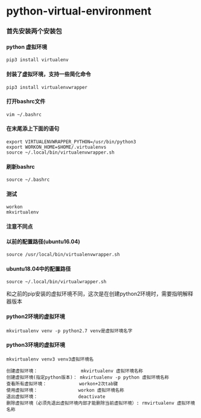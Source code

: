 # python-virtual-environment
### 首先安装两个安装包

#### python 虚拟环境
`pip3 install virtualenv`
#### 封装了虚拟环境，支持一些简化命令
`pip3 install virtualenvwrapper`
#### 打开bashrc文件
`vim ~/.bashrc`
#### 在末尾添上下面的语句
```
export VIRTUALENVWRAPPER_PYTHON=/usr/bin/python3
export WORKON_HOME=$HOME/.virtualenvs
source ~/.local/bin/virtualenvwrapper.sh
```
#### 刷新bashrc
`source ~/.bashrc`

#### 测试
```
workon
mkvirtualenv
```
#### 注意不同点

#### 以前的配置路径(ubuntu16.04)
```source /usr/local/bin/virtualenvwrapper.sh  ```
 
#### ubuntu18.04中的配置路径
```source ~/.local/bin/virtualwrapper.sh```


和之前的pip安装的虚拟环境不同，这次是在创建python2环境时，需要指明解释器版本

#### python2环境的虚拟环境

```mkvirtualenv venv -p python2.7 venv是虚拟环境名字```

#### python3环境的虚拟环境

```mkvirtualenv venv3 venv3虚拟环境名```
```
创建虚拟环境：                mkvirtualenv 虚拟环境名称
创建虚拟环境(指定python版本)： mkvirtualenv -p python 虚拟环境名称
查看所有虚拟环境：            workon+2次tab键
使用虚拟环境：               workon 虚拟环境名称
退出虚拟环境：               deactivate
删除虚拟环境（必须先退出虚拟环境内部才能删除当前虚拟环境）: rmvirtualenv 虚拟环境名称
```
